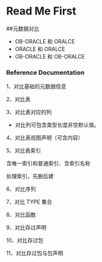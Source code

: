 # Read Me First


##元数据对比


- OB-ORACLE 和 ORALCE
- ORACLE 和 ORALCE
- OB-ORACLE 和 OB-ORALCE

### Reference Documentation

1、对比基础的元数据信息

2、对比表

3、对比表对应的列

- 对比列可包含类型长度非空默认值。

4、对比表视图声明（可含内容）

5、对比表索引

含唯一索引和普通索引、含索引名称

处理索引，先删后建

6、对比序列

7、对比 TYPE 集合

8、对比函数

9、对比存过声明

10、对比存过包

11、对比存过包与包声明


